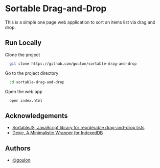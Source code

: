 
# Sortable Drag-and-Drop

This is a simple one page web application to sort an items list via drag and drop.


## Run Locally

Clone the project

```bash
  git clone https://github.com/goulon/sortable-drag-and-drop
```

Go to the project directory

```bash
  cd sortable-drag-and-drop
```

Open the web app

```bash
  open index.html
```


## Acknowledgements

 - [SortableJS, JavaScript library for reorderable drag-and-drop lists](https://sortablejs.github.io/Sortable/)
 - [Dexie, A Minimalistic Wrapper for IndexedDB](https://dexie.org)


## Authors

- [@goulon](https://www.github.com/goulon)

